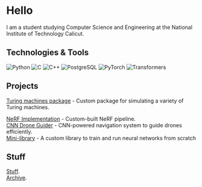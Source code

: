 # Hello

I am a student studying Computer Science and Engineering at the National Institute of Technology Calicut.

## Technologies & Tools
![Python](https://img.shields.io/badge/-Python-3776AB?logo=python&logoColor=white&style=flat-square)
![C](https://img.shields.io/badge/-C-00599C?logo=c&logoColor=white&style=flat-square)
![C++](https://img.shields.io/badge/-C++-00599C?logo=c%2B%2B&logoColor=white&style=flat-square)
![PostgreSQL](https://img.shields.io/badge/-PostgreSQL-336791?logo=postgresql&logoColor=white&style=flat-square)
![PyTorch](https://img.shields.io/badge/-PyTorch-EE4C2C?logo=pytorch&logoColor=white&style=flat-square)
![Transformers](https://img.shields.io/badge/-Transformers-FF9900?logo=huggingface&logoColor=white&style=flat-square)


## Projects
[Turing machines package](https:://github.com/R2D2-08/turmachpy) - Custom package for simulating a variety of Turing machines.

[NeRF Implementation](https://nerfsite.vercel.app/) - Custom-built NeRF pipeline.  
[CNN Drone Guider](https://github.com/R2D2-08/MiniDroneCNN) - CNN-powered navigation system to guide drones efficiently.  
[Mini-library](https://github.com/R2D2-08/minilib) - A custom library to train and run neural networks from scratch 

## Stuff
[Stuff](https://stuffaboutme.vercel.app/).  
[Archive](https://archivezzzs.vercel.app/).  
